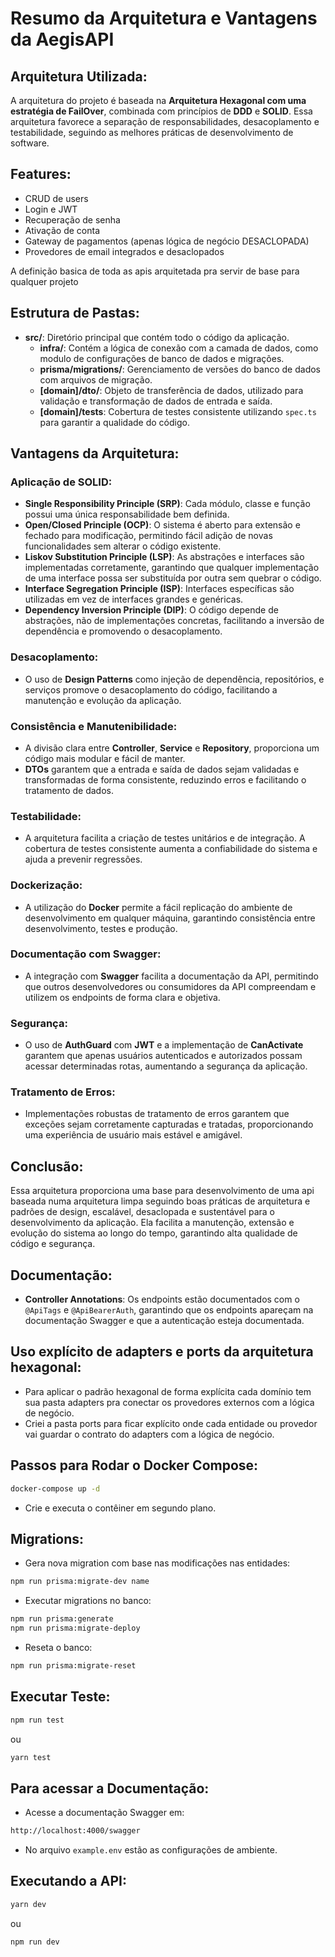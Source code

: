 # Resumo da Arquitetura e Vantagens da AegisAPI

## Arquitetura Utilizada:

A arquitetura do projeto é baseada na **Arquitetura Hexagonal com uma estratégia de FailOver**, combinada com princípios de **DDD** e **SOLID**. Essa arquitetura favorece a separação de responsabilidades, desacoplamento e testabilidade, seguindo as melhores práticas de desenvolvimento de software.

## Features:

- CRUD de users
- Login e JWT
- Recuperação de senha
- Ativação de conta
- Gateway de pagamentos (apenas lógica de negócio DESACLOPADA)
- Provedores de email integrados e desaclopados

A definição basica de toda as apis arquitetada pra servir de base para qualquer projeto

## Estrutura de Pastas:

- **src/**: Diretório principal que contém todo o código da aplicação.
  - **infra/**: Contém a lógica de conexão com a camada de dados, como modulo de configurações de banco de dados e migrações.
  - **prisma/migrations/**: Gerenciamento de versões do banco de dados com arquivos de migração.
  - **[domain]/dto/**: Objeto de transferência de dados, utilizado para validação e transformação de dados de entrada e saída.
  - **[domain]/tests**: Cobertura de testes consistente utilizando `spec.ts` para garantir a qualidade do código.

## Vantagens da Arquitetura:

### Aplicação de SOLID:

- **Single Responsibility Principle (SRP)**: Cada módulo, classe e função possui uma única responsabilidade bem definida.
- **Open/Closed Principle (OCP)**: O sistema é aberto para extensão e fechado para modificação, permitindo fácil adição de novas funcionalidades sem alterar o código existente.
- **Liskov Substitution Principle (LSP)**: As abstrações e interfaces são implementadas corretamente, garantindo que qualquer implementação de uma interface possa ser substituída por outra sem quebrar o código.
- **Interface Segregation Principle (ISP)**: Interfaces específicas são utilizadas em vez de interfaces grandes e genéricas.
- **Dependency Inversion Principle (DIP)**: O código depende de abstrações, não de implementações concretas, facilitando a inversão de dependência e promovendo o desacoplamento.

### Desacoplamento:

- O uso de **Design Patterns** como injeção de dependência, repositórios, e serviços promove o desacoplamento do código, facilitando a manutenção e evolução da aplicação.

### Consistência e Manutenibilidade:

- A divisão clara entre **Controller**, **Service** e **Repository**, proporciona um código mais modular e fácil de manter.
- **DTOs** garantem que a entrada e saída de dados sejam validadas e transformadas de forma consistente, reduzindo erros e facilitando o tratamento de dados.

### Testabilidade:

- A arquitetura facilita a criação de testes unitários e de integração. A cobertura de testes consistente aumenta a confiabilidade do sistema e ajuda a prevenir regressões.

### Dockerização:

- A utilização do **Docker** permite a fácil replicação do ambiente de desenvolvimento em qualquer máquina, garantindo consistência entre desenvolvimento, testes e produção.

### Documentação com Swagger:

- A integração com **Swagger** facilita a documentação da API, permitindo que outros desenvolvedores ou consumidores da API compreendam e utilizem os endpoints de forma clara e objetiva.

### Segurança:

- O uso de **AuthGuard** com **JWT** e a implementação de **CanActivate** garantem que apenas usuários autenticados e autorizados possam acessar determinadas rotas, aumentando a segurança da aplicação.

### Tratamento de Erros:

- Implementações robustas de tratamento de erros garantem que exceções sejam corretamente capturadas e tratadas, proporcionando uma experiência de usuário mais estável e amigável.

## Conclusão:

Essa arquitetura proporciona uma base para desenvolvimento de uma api baseada numa arquitetura limpa seguindo boas práticas de arquitetura e padrões de design, escalável, desaclopada e sustentável para o desenvolvimento da aplicação. Ela facilita a manutenção, extensão e evolução do sistema ao longo do tempo, garantindo alta qualidade de código e segurança.

## Documentação:

- **Controller Annotations**: Os endpoints estão documentados com o `@ApiTags` e `@ApiBearerAuth`, garantindo que os endpoints apareçam na documentação Swagger e que a autenticação esteja documentada.

## Uso explícito de adapters e ports da arquitetura hexagonal:

- Para aplicar o padrão hexagonal de forma explícita cada domínio tem sua pasta adapters pra conectar os provedores externos com a lógica de negócio.
- Criei a pasta ports para ficar explícito onde cada entidade ou provedor vai guardar o contrato do adapters com a lógica de negócio.

## Passos para Rodar o Docker Compose:

```bash
docker-compose up -d
```

- Crie e executa o contêiner em segundo plano.

## Migrations:

- Gera nova migration com base nas modificações nas entidades:

```bash
npm run prisma:migrate-dev name
```

- Executar migrations no banco:

```bash
npm run prisma:generate
npm run prisma:migrate-deploy
```

- Reseta o banco:

```bash
npm run prisma:migrate-reset
```

## Executar Teste:

```bash
npm run test
```

ou

```bash
yarn test
```

## Para acessar a Documentação:

- Acesse a documentação Swagger em:

```bash
http://localhost:4000/swagger
```

- No arquivo `example.env` estão as configurações de ambiente.

## Executando a API:

```bash
yarn dev
```

ou

```bash
npm run dev
```
